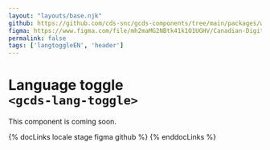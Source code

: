 ```yaml
---
layout: "layouts/base.njk"
github: https://github.com/cds-snc/gcds-components/tree/main/packages/web/src/components/gcds-lang-toggle
figma: https://www.figma.com/file/mh2maMG2NBtk41k1O1UGHV/Canadian-Digital-Service%E2%80%A8---GC-Design-System?node-id=1792%3A4992&t=ciEmm7GYyGAY73zZ-0
permalink: false
tags: ['langtoggleEN', 'header']
---
```


# Language toggle <br>`<gcds-lang-toggle>`

This component is coming soon.

{% docLinks locale stage figma github %}
{% enddocLinks %}

<br/>
